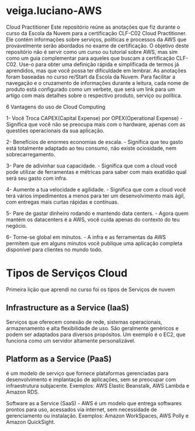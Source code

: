 # veiga.luciano-AWS
Cloud Practitioner 
Este repositório reúne as anotações que fiz durante o curso da Escola da Nuvem para a certificação CLF-C02 Cloud Practitioner. Ele contém informações sobre serviços, políticas e processos da AWS que provavelmente serão abordados no exame de certificação. O objetivo deste repositório não é servir como um curso ou tutorial sobre AWS, mas sim como um guia complementar para aqueles que buscam a certificação CLF-C02. Use-o para obter uma definição rápida e simplificada de termos já aprendidos, mas que você possa ter dificuldade em lembrar.
As anotações foram baseadas no curso re/Start da Escola da Nuvem.
Para facilitar a navegação e o cruzamento de informações durante a leitura, cada nome de produto está configurado como um verbete, que será um link para um artigo com mais detalhes sobre o respectivo produto, serviço ou política.

6 Vantagens do uso de Cloud Computing

1- Você Troca CAPEX(Capital Expense) por OPEX(Operational Expense) - Significa que você não se preocupa mais com o hardware, apenas com as questões operacionais da sua aplicação.

2- Benefícios de enormes economias de escala. - Significa que teu gasto está totalmente adaptado ao teu consumo, não existe ociosidade, nem sobrecarregamento.

3- Pare de adivinhar sua capacidade. - Significa que com a cloud você pode utilizar de ferramentas e métricas para saber com mais exatidão qual será seu gasto com infra.

4- Aumente a tua velocidade e agilidade. - Significa que com a cloud você terá vários impedimentos a menos para ter um desenvolvimento mais ágil, com entregas mais curtas rápidas e contínuas.

5- Pare de gastar dinheiro rodando e mantendo data centers. - Agora quem mantém os datacenters é a AWS, você cuida apenas do contexto do teu negócio.

6- Torne-se global em minutos. - A infra e as ferramentas da AWS permitem que em alguns minutos você publique uma aplicação completa disponível para clientes no mundo todo.
<h1>Tipos de Serviços Cloud</h1>

Primeira lição que aprendi no curso foi os tipos de Serviços de nuvem

<h2>Infrastructure as a Service (IaaS)</h2> 

Serviços que oferecem conexão de rede, sistemas operacionais, armazenamento e alta flexibilidade de uso. São geralmente genéricos e podem ser adaptados para diversos propósitos. Um exemplo é o EC2, que funciona como um servidor altamente personalizável.

<h2>Platform as a Service (PaaS) </h2>

é um modelo de serviço que fornece plataformas gerenciadas para desenvolvimento e implantação de aplicações, sem se preocupar com infraestrutura subjacente. Exemplos: AWS Elastic Beanstalk, AWS Lambda e Amazon RDS.

Software as a Service (SaaS) - AWS é um modelo que entrega softwares prontos para uso, acessados via internet, sem necessidade de gerenciamento ou instalação. Exemplos: Amazon WorkSpaces, AWS Polly e Amazon QuickSight.
